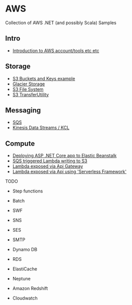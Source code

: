 # AWS
Collection of AWS .NET (and possibly Scala) Samples

## Intro
- [Introduction to AWS account/tools etc etc](https://sachabarbs.wordpress.com/2018/08/30/aws-initial-setup/)

## Storage
- [S3 Buckets and Keys example](https://sachabarbs.wordpress.com/2018/09/03/aws-s3-storage/)
- [Glacier Storage](https://sachabarbs.wordpress.com/2018/09/04/aws-glacial-storage/)
- [S3 File System](https://sachabarbs.wordpress.com/2018/09/05/aws-s3-file-system/)
- [S3 TransferUtility](https://sachabarbs.wordpress.com/2018/09/10/aws-transferutility/)

## Messaging
- [SQS](https://sachabarbs.wordpress.com/2018/09/12/aws-simple-queue-service-sqs/)
- [Kinesis Data Streams / KCL](https://sachabarbs.wordpress.com/2018/09/17/aws-kinesis/)


## Compute
- [Deploying ASP .NET Core app to Elastic Beanstalk](https://sachabarbs.wordpress.com/2018/09/19/aws-deploying-asp-net-core-app-to-elastic-beanstalk/)
- [SQS triggered Lambda writing to S3](https://sachabarbs.wordpress.com/2018/09/27/aws-lambda/)
- [Lambda exposed via Api Gateway](https://sachabarbs.wordpress.com/2018/10/07/aws-lambda-exposed-via-apigateway/)
- [Lambda exposed via Api  using 'Serverless Framework'](https://sachabarbs.wordpress.com/2018/10/15/aws-using-serveless-framework-to-create-a-lambda-function/)


TODO
- Step functions

- Batch
- SWF
- SNS
- SES
- SMTP

- Dynamo DB
- RDS
- ElastiCache
- Neptune
- Amazon Redshift


- Cloudwatch

